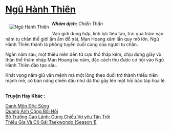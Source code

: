 <a href="https://utruyen.com/ngu-hanh-thien/12192/" title="Ngũ Hành Thiên"><h1>Ngũ Hành Thiên</h1></a><div style="display:table"><img align="right" style="float: left; padding: 10px;" src="https://utruyen.com/images/story/200x260/ngu-hanh-thien.jpg" alt="Ngũ Hành Thiên"><b><i>Nhóm dịch:</i></b><i> Chiến Thần</i><p></p>Vạn giới dung hợp, linh lực tiêu tan, trải qua trăm vạn năm tu chân thế giới ầm ầm đổ nát, Man Hoang xâm lấn quy mô lớn, Ngũ Hành Thiên thành là phòng tuyến cuối cùng của người tu chân.<p></p>Ngàn năm sau, một thiếu niên đến từ cựu thổ thấp kém, chịu đựng giày vò thân thể thâm nhập Man Hoang ba năm, đặc cách thu được cơ hội vào Ngũ Hành Thiên đào tạo sâu. <p></p>Khát vọng nắm giữ vận mệnh mà một lòng theo đuổi trở thành thiếu niên mạnh mẽ, có bản năng chiến đấu như dã thú gây lên một hồi bão táp hoa lệ.​</div><p><br><b>Truyện Hay Khác :</b></p><a href="https://utruyen.com/danh-mon-doc-sung/17063/" alt="Danh Môn Độc Sủng">Danh Môn Độc Sủng</a><br/><a href="https://dammy2019.blogspot.com/2019/11/quang-anh-cong-boi-hoi.html" alt="Quang Ảnh Cộng Bồi Hồi">Quang Ảnh Cộng Bồi Hồi</a><br/><a href="https://truyenngontinhay.wordpress.com/2019/10/03/bo-truong-cao-lanh-cung-chieu-vo-yeu-tan-troi/" alt="Bộ Trưởng Cao Lãnh: Cưng Chiều Vợ yêu Tận Trời">Bộ Trưởng Cao Lãnh: Cưng Chiều Vợ yêu Tận Trời</a><br/><a href="https://truyenngontinhay.wordpress.com/2019/10/03/thieu-gia-va-co-gai-taekwondo-season-1/" alt="Thiếu Gia Và Cô Gái Taekwondo (Season 1)">Thiếu Gia Và Cô Gái Taekwondo (Season 1)</a><br/>